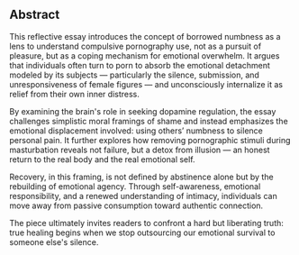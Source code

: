 ## Abstract

This reflective essay introduces the concept of borrowed numbness as a lens to understand compulsive pornography use, not as a pursuit of pleasure, but as a coping mechanism for emotional overwhelm. It argues that individuals often turn to porn to absorb the emotional detachment modeled by its subjects — particularly the silence, submission, and unresponsiveness of female figures — and unconsciously internalize it as relief from their own inner distress.

By examining the brain's role in seeking dopamine regulation, the essay challenges simplistic moral framings of shame and instead emphasizes the emotional displacement involved: using others’ numbness to silence personal pain. It further explores how removing pornographic stimuli during masturbation reveals not failure, but a detox from illusion — an honest return to the real body and the real emotional self.

Recovery, in this framing, is not defined by abstinence alone but by the rebuilding of emotional agency. Through self-awareness, emotional responsibility, and a renewed understanding of intimacy, individuals can move away from passive consumption toward authentic connection.

The piece ultimately invites readers to confront a hard but liberating truth: true healing begins when we stop outsourcing our emotional survival to someone else's silence.
